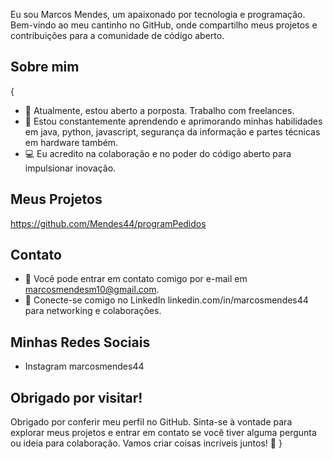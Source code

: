 Eu sou Marcos Mendes, um apaixonado por tecnologia e programação. Bem-vindo ao meu cantinho no GitHub, onde compartilho meus projetos e contribuições para a comunidade de código aberto.

## Sobre mim
{
- 💼 Atualmente, estou aberto a porposta. Trabalho com freelances. 
- 🌱 Estou constantemente aprendendo e aprimorando minhas habilidades em java, python, javascript, segurança da informação e partes técnicas em hardware também.
- 💻 Eu acredito na colaboração e no poder do código aberto para impulsionar inovação.

## Meus Projetos
https://github.com/Mendes44/programPedidos


## Contato

- 📧 Você pode entrar em contato comigo por e-mail em marcosmendesm10@gmail.com.
- 🔗 Conecte-se comigo no LinkedIn linkedin.com/in/marcosmendes44 para networking e colaborações.

## Minhas Redes Sociais

- Instagram marcosmendes44

## Obrigado por visitar!

Obrigado por conferir meu perfil no GitHub. Sinta-se à vontade para explorar meus projetos e entrar em contato se você tiver alguma pergunta ou ideia para colaboração. Vamos criar coisas incríveis juntos! 🚀
}
<!---
Mendes44/Mendes44 is a ✨ special ✨ repository because its `README.md` (this file) appears on your GitHub profile.
You can click the Preview link to take a look at your changes.
--->
